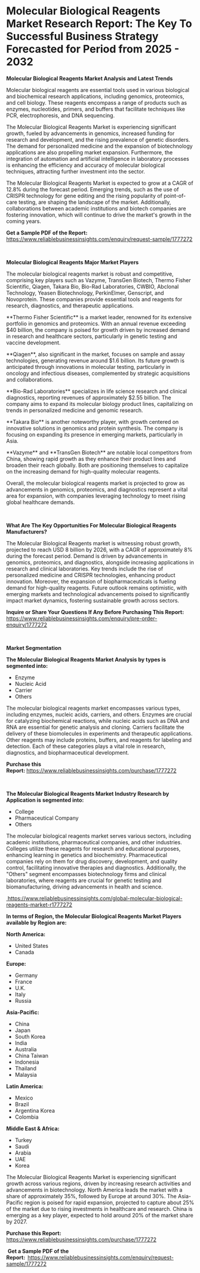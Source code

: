 <p><h1>Molecular Biological Reagents Market Research Report: The Key To Successful Business Strategy Forecasted for Period from 2025 - 2032</h1></p><p><strong>Molecular Biological Reagents Market Analysis and Latest Trends</strong></p>
<p><p>Molecular biological reagents are essential tools used in various biological and biochemical research applications, including genomics, proteomics, and cell biology. These reagents encompass a range of products such as enzymes, nucleotides, primers, and buffers that facilitate techniques like PCR, electrophoresis, and DNA sequencing.</p><p>The Molecular Biological Reagents Market is experiencing significant growth, fueled by advancements in genomics, increased funding for research and development, and the rising prevalence of genetic disorders. The demand for personalized medicine and the expansion of biotechnology applications are also propelling market expansion. Furthermore, the integration of automation and artificial intelligence in laboratory processes is enhancing the efficiency and accuracy of molecular biological techniques, attracting further investment into the sector.</p><p>The Molecular Biological Reagents Market is expected to grow at a CAGR of 12.8% during the forecast period. Emerging trends, such as the use of CRISPR technology for gene editing and the rising popularity of point-of-care testing, are shaping the landscape of the market. Additionally, collaborations between academic institutions and biotech companies are fostering innovation, which will continue to drive the market's growth in the coming years.</p></p>
<p><strong>Get a Sample PDF of the Report:&nbsp;</strong> <a href="https://www.reliablebusinessinsights.com/enquiry/request-sample/1777272?utm_campaign=1119&utm_medium=2&utm_source=Github&utm_content=ia&utm_term=19042025&utm_id=molecular-biological-reagents">https://www.reliablebusinessinsights.com/enquiry/request-sample/1777272</a></p>
<p>&nbsp;</p>
<p><strong>Molecular Biological Reagents Major Market Players</strong></p>
<p><p>The molecular biological reagents market is robust and competitive, comprising key players such as Vazyme, TransGen Biotech, Thermo Fisher Scientific, Qiagen, Takara Bio, Bio-Rad Laboratories, CWBIO, Abclonal Technology, Yeasen Biotechnology, PerkinElmer, Genscript, and Novoprotein. These companies provide essential tools and reagents for research, diagnostics, and therapeutic applications.</p><p>**Thermo Fisher Scientific** is a market leader, renowned for its extensive portfolio in genomics and proteomics. With an annual revenue exceeding $40 billion, the company is poised for growth driven by increased demand in research and healthcare sectors, particularly in genetic testing and vaccine development.</p><p>**Qiagen**, also significant in the market, focuses on sample and assay technologies, generating revenue around $1.6 billion. Its future growth is anticipated through innovations in molecular testing, particularly in oncology and infectious diseases, complemented by strategic acquisitions and collaborations.</p><p>**Bio-Rad Laboratories** specializes in life science research and clinical diagnostics, reporting revenues of approximately $2.55 billion. The company aims to expand its molecular biology product lines, capitalizing on trends in personalized medicine and genomic research.</p><p>**Takara Bio** is another noteworthy player, with growth centered on innovative solutions in genomics and protein synthesis. The company is focusing on expanding its presence in emerging markets, particularly in Asia.</p><p>**Vazyme** and **TransGen Biotech** are notable local competitors from China, showing rapid growth as they enhance their product lines and broaden their reach globally. Both are positioning themselves to capitalize on the increasing demand for high-quality molecular reagents.</p><p>Overall, the molecular biological reagents market is projected to grow as advancements in genomics, proteomics, and diagnostics represent a vital area for expansion, with companies leveraging technology to meet rising global healthcare demands.</p></p>
<p>&nbsp;</p>
<p><strong>What Are The Key Opportunities For Molecular Biological Reagents Manufacturers?</strong></p>
<p><p>The Molecular Biological Reagents market is witnessing robust growth, projected to reach USD 8 billion by 2026, with a CAGR of approximately 8% during the forecast period. Demand is driven by advancements in genomics, proteomics, and diagnostics, alongside increasing applications in research and clinical laboratories. Key trends include the rise of personalized medicine and CRISPR technologies, enhancing product innovation. Moreover, the expansion of biopharmaceuticals is fueling demand for high-quality reagents. Future outlook remains optimistic, with emerging markets and technological advancements poised to significantly impact market dynamics, fostering sustainable growth across sectors.</p></p>
<p><strong>Inquire or Share Your Questions If Any Before Purchasing This Report:</strong> <a href="https://www.reliablebusinessinsights.com/enquiry/pre-order-enquiry/1777272?utm_campaign=1119&utm_medium=2&utm_source=Github&utm_content=ia&utm_term=19042025&utm_id=molecular-biological-reagents">https://www.reliablebusinessinsights.com/enquiry/pre-order-enquiry/1777272</a></p>
<p>&nbsp;</p>
<p><strong>Market Segmentation</strong></p>
<p><strong>The Molecular Biological Reagents Market Analysis by types is segmented into:</strong></p>
<p><ul><li>Enzyme</li><li>Nucleic Acid</li><li>Carrier</li><li>Others</li></ul></p>
<p><p>The molecular biological reagents market encompasses various types, including enzymes, nucleic acids, carriers, and others. Enzymes are crucial for catalyzing biochemical reactions, while nucleic acids such as DNA and RNA are essential for genetic analysis and cloning. Carriers facilitate the delivery of these biomolecules in experiments and therapeutic applications. Other reagents may include proteins, buffers, and reagents for labeling and detection. Each of these categories plays a vital role in research, diagnostics, and biopharmaceutical development.</p></p>
<p><strong>Purchase this Report:&nbsp;</strong><a href="https://www.reliablebusinessinsights.com/purchase/1777272?utm_campaign=1119&utm_medium=2&utm_source=Github&utm_content=ia&utm_term=19042025&utm_id=molecular-biological-reagents">https://www.reliablebusinessinsights.com/purchase/1777272</a></p>
<p>&nbsp;</p>
<p><strong>The Molecular Biological Reagents Market Industry Research by Application is segmented into:</strong></p>
<p><ul><li>College</li><li>Pharmaceutical Company</li><li>Others</li></ul></p>
<p><p>The molecular biological reagents market serves various sectors, including academic institutions, pharmaceutical companies, and other industries. Colleges utilize these reagents for research and educational purposes, enhancing learning in genetics and biochemistry. Pharmaceutical companies rely on them for drug discovery, development, and quality control, facilitating innovative therapies and diagnostics. Additionally, the "Others" segment encompasses biotechnology firms and clinical laboratories, where reagents are crucial for genetic testing and biomanufacturing, driving advancements in health and science.</p></p>
<p><a href="https://www.reliablebusinessinsights.com/global-molecular-biological-reagents-market-r1777272?utm_campaign=1119&utm_medium=2&utm_source=Github&utm_content=ia&utm_term=19042025&utm_id=molecular-biological-reagents">&nbsp;https://www.reliablebusinessinsights.com/global-molecular-biological-reagents-market-r1777272</a></p>
<p><strong>In terms of Region, the Molecular Biological Reagents Market Players available by Region are:</strong></p>
<p>
    <p> <strong> North America: </strong>
        <ul>
            <li>United States</li>
            <li>Canada</li>
        </ul>
        </p> 
    <p> <strong> Europe: </strong>
        <ul>
            <li>Germany</li>
            <li>France</li>
            <li>U.K.</li>
            <li>Italy</li>
            <li>Russia</li>
        </ul>
        </p> 
    <p> <strong> Asia-Pacific: </strong>
        <ul>
            <li>China</li>
            <li>Japan</li>
            <li>South Korea</li>
            <li>India</li>
            <li>Australia</li>
            <li>China Taiwan</li>
            <li>Indonesia</li>
            <li>Thailand</li>
            <li>Malaysia</li>
        </ul>
        </p> 
    <p> <strong> Latin America: </strong>
        <ul>
            <li>Mexico</li>
            <li>Brazil</li>
            <li>Argentina Korea</li>
            <li>Colombia</li>
        </ul>
        </p> 
    <p> <strong> Middle East & Africa: </strong>
        <ul>
            <li>Turkey</li>
            <li>Saudi</li>
            <li>Arabia</li>
            <li>UAE</li>
            <li>Korea</li>
        </ul>
    </p>
    </p>
<p><p>The Molecular Biological Reagents Market is experiencing significant growth across various regions, driven by increasing research activities and advancements in biotechnology. North America leads the market with a share of approximately 35%, followed by Europe at around 30%. The Asia-Pacific region is poised for rapid expansion, projected to capture about 25% of the market due to rising investments in healthcare and research. China is emerging as a key player, expected to hold around 20% of the market share by 2027.</p></p>
<p><strong>Purchase this Report: </strong><a href="https://www.reliablebusinessinsights.com/purchase/1777272?utm_campaign=1119&utm_medium=2&utm_source=Github&utm_content=ia&utm_term=19042025&utm_id=molecular-biological-reagents">https://www.reliablebusinessinsights.com/purchase/1777272</a></p>
<p>&nbsp;<strong>Get a Sample PDF of the Report:&nbsp;&nbsp;</strong><a href="https://www.reliablebusinessinsights.com/enquiry/request-sample/1777272?utm_campaign=1119&utm_medium=2&utm_source=Github&utm_content=ia&utm_term=19042025&utm_id=molecular-biological-reagents">https://www.reliablebusinessinsights.com/enquiry/request-sample/1777272</a></p>
<p><strong></strong></p>
<p><p></p><p></p><p></p></p>